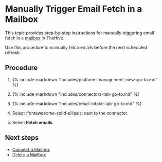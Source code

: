 # Manually Trigger Email Fetch in a Mailbox

<!-- md:permission `[admin] managePlatform` --> <!-- md:license Gold --> <!-- md:license Platinum -->

This topic provides step-by-step instructions for manually triggering email fetch in a [mailbox](about-email-intake-connectors.md) in TheHive.

Use this procedure to manually fetch emails before the next scheduled refresh.

<h2>Procedure</h2>

1. {% include-markdown "includes/platform-management-view-go-to.md" %}

2. {% include-markdown "includes/connectors-tab-go-to.md" %}

3. {% include-markdown "includes/email-intake-tab-go-to.md" %}

4. Select :fontawesome-solid-ellipsis: next to the connector.

5. Select **Fetch emails**.

<h2>Next steps</h2>

* [Connect a Mailbox](connect-a-mailbox.md)
* [Delete a Mailbox](delete-a-mailbox-connection.md)